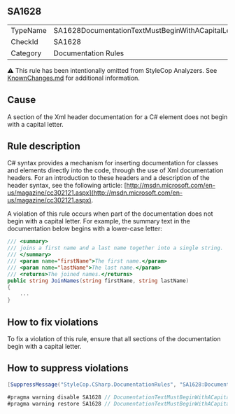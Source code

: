 ﻿## SA1628

<table>
<tr>
  <td>TypeName</td>
  <td>SA1628DocumentationTextMustBeginWithACapitalLetter</td>
</tr>
<tr>
  <td>CheckId</td>
  <td>SA1628</td>
</tr>
<tr>
  <td>Category</td>
  <td>Documentation Rules</td>
</tr>
</table>

:warning: This rule has been intentionally omitted from StyleCop Analyzers. See [KnownChanges.md](KnownChanges.md) for
additional information.

## Cause

A section of the Xml header documentation for a C# element does not begin with a capital letter.

## Rule description

C# syntax provides a mechanism for inserting documentation for classes and elements directly into the code, through the use of Xml documentation headers. For an introduction to these headers and a description of the header syntax, see the following article: [http://msdn.microsoft.com/en-us/magazine/cc302121.aspx](http://msdn.microsoft.com/en-us/magazine/cc302121.aspx).

A violation of this rule occurs when part of the documentation does not begin with a capital letter. For example, the summary text in the documentation below begins with a lower-case letter:

```csharp
/// <summary>
/// joins a first name and a last name together into a single string.
/// </summary>
/// <param name="firstName">The first name.</param>
/// <param name="lastName">The last name.</param>
/// <returns>The joined names.</returns>
public string JoinNames(string firstName, string lastName)
{
    ...
}
```

## How to fix violations

To fix a violation of this rule, ensure that all sections of the documentation begin with a capital letter.

## How to suppress violations

```csharp
[SuppressMessage("StyleCop.CSharp.DocumentationRules", "SA1628:DocumentationTextMustBeginWithACapitalLetter", Justification = "Reviewed.")]
```

```csharp
#pragma warning disable SA1628 // DocumentationTextMustBeginWithACapitalLetter
#pragma warning restore SA1628 // DocumentationTextMustBeginWithACapitalLetter
```
